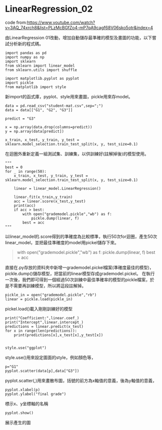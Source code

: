 # LinearRegression_02

code from:https://www.youtube.com/watch?v=3AQ_74xrch8&list=PLzMcBGfZo4-mP7qA9cagf68V06sko5otr&index=4

由LinearRegression 01改動，增加自動儲存最準確的模型及畫圖的功能，以下嘗試分析新的程式碼。

```
import pandas as pd
import numpy as np
import sklearn
from sklearn import linear_model
from sklearn.utils import shuffle
```
```
import matplotlib.pyplot as pyplot
import pickle
from matplotlib import style
```
新import的函式庫，pyplot、style用來畫圖，pickle用來存model。
```
data = pd.read_csv("student-mat.csv",sep=";")
data = data[["G1", "G2", "G3"]]

predict = "G3"

x = np.array(data.drop(columns=predict))
y = np.array(data[predict])
```
```
x_train, x_test, y_train, y_test = sklearn.model_selection.train_test_split(x, y, test_size=0.1)
```
在迴圈外重新定義一組測試集、訓練集，以供訓練好(註解掉後)的模型使用。
```
"""
best = 0
for _ in range(50):
    x_train, x_test, y_train, y_test = sklearn.model_selection.train_test_split(x, y, test_size=0.1)
    
    linear = linear_model.LinearRegression()

    linear.fit(x_train,y_train)
    acc = linear.score(x_test,y_test)
    print(acc)
    if acc > best:
        with open("grademodel.pickle","wb") as f:
            pickle.dump(linear, f)
        best = acc
"""
```
以linear_model的.score得到的準確度為比較標準，執行50次for迴圈，產生50次linear_model，並把最佳準確度的model用pickel儲存下來。
>  with open("grademodel.pickle","wb") as f:
            pickle.dump(linear, f)
        best = acc

直接在.py存放的資料夾中新增一grademodel.pickel檔案(準確度最佳的模型)，pickle.dump()儲存模型，把當前的linear模型存成grademodel.pickel。
在執行一次後，我們即可得到一個經過50次訓練中最佳準確率的模型的pickle檔案，於是不需要再訓練模型，所以將這段註解掉。
```
pickle_in = open("grademodel.pickle","rb")
linear = pickle.load(pickle_in)
```
pickel.load()載入剛剛訓練好的模型
```
print("Coefficient:",linear.coef_)
print("Intercept",linear.intercept_)
predictions = linear.predict(x_test)
for x in range(len(predictions)):
    print(predictions[x],x_test[x],y_test[x])
```
```

style.use("ggplot")
```
style.use()用來設定圖面的style，例如顏色等，
```
p="G1"
pyplot.scatter(data[p],data["G3"])
```
pyplot.scatter(,)用來畫散布圖，括號的前方為x軸值的意義，後為y軸值的意義，
```
pyplot.xlabel(p)
pyplot.ylabel("final grade")
```
標示x、y坐標軸的名稱
```
pyplot.show()
```
展示產生的圖